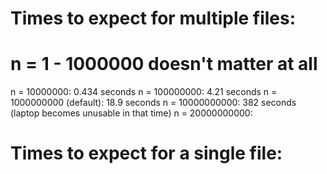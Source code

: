 # Times to expect for multiple files:

# n = 1 - 1000000 doesn't matter at all
n = 10000000: 0.434 seconds
n = 100000000: 4.21 seconds
n = 1000000000 (default): 18.9 seconds
n = 10000000000: 382 seconds (laptop becomes unusable in that time)
n = 20000000000:

# Times to expect for a single file:

